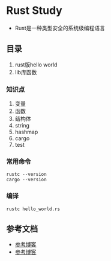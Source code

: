 # Rust Study
- Rust是一种类型安全的系统级编程语言
## 目录
1. rust版hello world
2. lib库函数
### 知识点
1. 变量
2. 函数
3. 结构体
4. string
5. hashmap
6. cargo
7. test
### 常用命令
```shell
rustc --version
cargo --version
```
### 编译
```
rustc hello_world.rs
```
## 参考文档
- [参考博客](https://juejin.cn/post/6973310351349645319)
- [参考博客](https://geektutu.com/post/quick-rust.html)